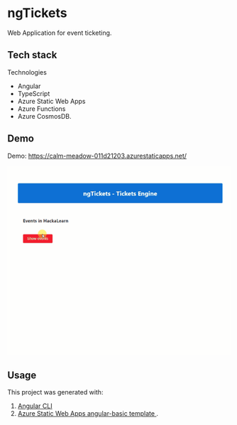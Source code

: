 # ngTickets

Web Application for event ticketing.

## Tech stack

Technologies

- Angular
- TypeScript
- Azure Static Web Apps
- Azure Functions
- Azure CosmosDB.

## Demo

Demo: https://calm-meadow-011d21203.azurestaticapps.net/

[![ng-Tickets - Azure SWA - Angular](https://github.com/displaygreat/displaygreat/blob/main/ng-Tickets-Azure-SWA-Angular.gif)](https://youtu.be/2xf3aNm1DAs)

## Usage

This project was generated with:

1. [Angular CLI](https://github.com/angular/angular-cli)
2. [Azure Static Web Apps angular-basic template ](https://github.com/staticwebdev/angular-basic/generate).
